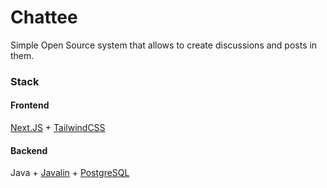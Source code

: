 # Chattee
Simple Open Source system that allows to create discussions and posts in them.
### Stack
#### Frontend
[Next.JS](https://nextjs.org/) + [TailwindCSS](https://tailwindcss.com/)
#### Backend
Java + [Javalin](https://javalin.io/) + [PostgreSQL](https://www.postgresql.org/)